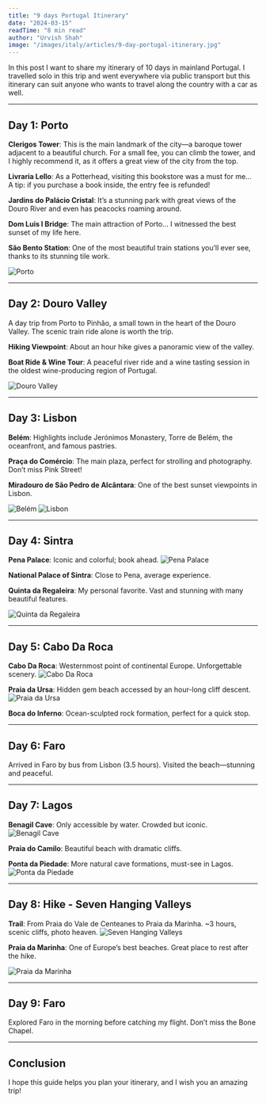 ```yaml
---
title: "9 days Portugal Itinerary"
date: "2024-03-15"
readTime: "8 min read"
author: "Urvish Shah"
image: "/images/italy/articles/9-day-portugal-itinerary.jpg"
---
```


In this post I want to share my itinerary of 10 days in mainland Portugal. I travelled solo in this trip and went everywhere via public transport but this itinerary can suit anyone who wants to travel along the country with a car as well.

---

## Day 1: Porto

**Clerigos Tower**: This is the main landmark of the city—a baroque tower adjacent to a beautiful church. For a small fee, you can climb the tower, and I highly recommend it, as it offers a great view of the city from the top.

**Livraria Lello**: As a Potterhead, visiting this bookstore was a must for me... A tip: if you purchase a book inside, the entry fee is refunded!

**Jardins do Palácio Cristal**: It’s a stunning park with great views of the Douro River and even has peacocks roaming around.

**Dom Luis I Bridge**: The main attraction of Porto... I witnessed the best sunset of my life here.

**São Bento Station**: One of the most beautiful train stations you’ll ever see, thanks to its stunning tile work.

![Porto](/images/portugal/articles/porto.jpg)

---

## Day 2: Douro Valley

A day trip from Porto to Pinhão, a small town in the heart of the Douro Valley. The scenic train ride alone is worth the trip.

**Hiking Viewpoint**: About an hour hike gives a panoramic view of the valley.

**Boat Ride & Wine Tour**: A peaceful river ride and a wine tasting session in the oldest wine-producing region of Portugal.

![Douro Valley](/images/portugal/articles/douro.jpg)

---

## Day 3: Lisbon

**Belém**: Highlights include Jerónimos Monastery, Torre de Belém, the oceanfront, and famous pastries.

**Praça do Comércio**: The main plaza, perfect for strolling and photography. Don’t miss Pink Street!

**Miradouro de São Pedro de Alcântara**: One of the best sunset viewpoints in Lisbon.

![Belém](/images/portugal/articles/belém.jpg)
![Lisbon](/images/portugal/articles/lisbon.jpg)


---

## Day 4: Sintra

**Pena Palace**: Iconic and colorful; book ahead.
![Pena Palace](/images/portugal/articles/pena.jpg)

**National Palace of Sintra**: Close to Pena, average experience.

**Quinta da Regaleira**: My personal favorite. Vast and stunning with many beautiful features.

![Quinta da Regaleira](/images/portugal/articles/regaleira.jpg)

---

## Day 5: Cabo Da Roca

**Cabo Da Roca**: Westernmost point of continental Europe. Unforgettable scenery.
![Cabo Da Roca](/images/portugal/articles/cabo.jpg)

**Praia da Ursa**: Hidden gem beach accessed by an hour-long cliff descent.
![Praia da Ursa](/images/portugal/articles/ursa.jpg)

**Boca do Inferno**: Ocean-sculpted rock formation, perfect for a quick stop.


---

## Day 6: Faro

Arrived in Faro by bus from Lisbon (3.5 hours). Visited the beach—stunning and peaceful.



---

## Day 7: Lagos

**Benagil Cave**: Only accessible by water. Crowded but iconic.
![Benagil Cave](/images/portugal/articles/benagil.jpg)

**Praia do Camilo**: Beautiful beach with dramatic cliffs.

**Ponta da Piedade**: More natural cave formations, must-see in Lagos.
![Ponta da Piedade](/images/portugal/articles/piedade.jpg)


---

## Day 8: Hike - Seven Hanging Valleys

**Trail**: From Praia do Vale de Centeanes to Praia da Marinha. ~3 hours, scenic cliffs, photo heaven.
![Seven Hanging Valleys](/images/portugal/articles/seven-hanging-valleys.jpg)


**Praia da Marinha**: One of Europe’s best beaches. Great place to rest after the hike.

![Praia da Marinha](/images/portugal/articles/marinha.jpg)

---

## Day 9: Faro

Explored Faro in the morning before catching my flight. Don’t miss the Bone Chapel.


---

## Conclusion

I hope this guide helps you plan your itinerary, and I wish you an amazing trip!
